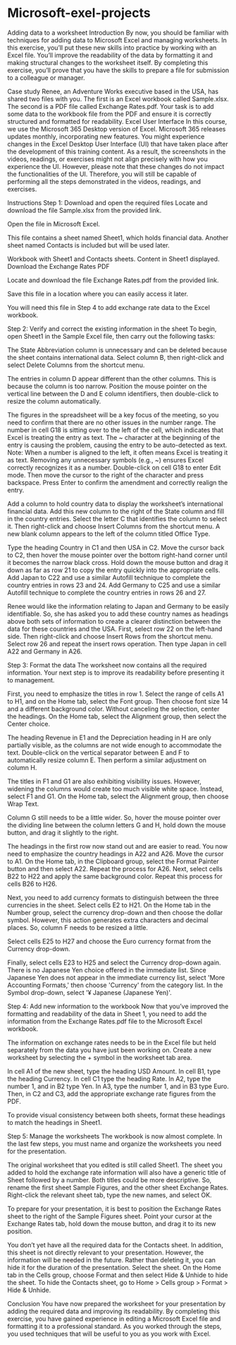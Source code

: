 # Microsoft-exel-projects
Adding data to a worksheet
Introduction
By now, you should be familiar with techniques for adding data to Microsoft Excel and managing worksheets. In this exercise, you’ll put these new skills into practice by working with an Excel file. You’ll improve the readability of the data by formatting it and making structural changes to the worksheet itself. By completing this exercise, you’ll prove that you have the skills to prepare a file for submission to a colleague or manager.

Case study
Renee, an Adventure Works executive based in the USA, has shared two files with you. The first is an Excel workbook called Sample.xlsx. The second is a PDF file called Exchange Rates.pdf. Your task is to add some data to the workbook file from the PDF and ensure it is correctly structured and formatted for readability.
Excel User Interface 
In this course, we use the Microsoft 365 Desktop version of Excel. Microsoft 365 releases updates monthly, incorporating new features. You might experience changes in the Excel Desktop User Interface (UI) that have taken place after the development of this training content. As a result, the screenshots in the videos, readings, or exercises might not align precisely with how you experience the UI. However, please note that these changes do not impact the functionalities of the UI. Therefore, you will still be capable of performing all the steps demonstrated in the videos, readings, and exercises.

Instructions
Step 1: Download and open the required files
Locate and download the file Sample.xlsx from the provided link.

Open the file in Microsoft Excel.

This file contains a sheet named Sheet1, which holds financial data. Another sheet named Contacts is included but will be used later.

Workbook with Sheet1 and Contacts sheets. Content in Sheet1 displayed.
Download the Exchange Rates PDF

Locate and download the file Exchange Rates.pdf from the provided link.

Save this file in a location where you can easily access it later.

You will need this file in Step 4 to add exchange rate data to the Excel workbook.

Step 2: Verify and correct the existing information in the sheet
To begin, open Sheet1 in the Sample Excel file, then carry out the following tasks:

The State Abbreviation column is unnecessary and can be deleted because the sheet contains international data. Select column B, then right-click and select Delete Columns from the shortcut menu.

The entries in column D appear different than the other columns. This is because the column is too narrow. Position the mouse pointer on the vertical line between the D and E column identifiers, then double-click to resize the column automatically.

The figures in the spreadsheet will be a key focus of the meeting, so you need to confirm that there are no other issues in the number range. The number in cell G18 is sitting over to the left of the cell, which indicates that Excel is treating the entry as text. The ~ character at the beginning of the entry is causing the problem, causing the entry to be auto-detected as text. Note: When a number is aligned to the left, it often means Excel is treating it as text. Removing any unnecessary symbols (e.g., ~) ensures Excel correctly recognizes it as a number. Double-click on cell G18 to enter Edit mode. Then move the cursor to the right of the character and press backspace. Press Enter to confirm the amendment and correctly realign the entry.

Add a column to hold country data to display the worksheet’s international financial data. Add this new column to the right of the State column and fill in the country entries. Select the letter C that identifies the column to select it. Then right-click and choose Insert Columns from the shortcut menu. A new blank column appears to the left of the column titled Office Type.

Type the heading Country in C1 and then USA in C2. Move the cursor back to C2, then hover the mouse pointer over the bottom right-hand corner until it becomes the narrow black cross. Hold down the mouse button and drag it down as far as row 21 to copy the entry quickly into the appropriate cells. Add Japan to C22 and use a similar Autofill technique to complete the country entries in rows 23 and 24. Add Germany to C25 and use a similar Autofill technique to complete the country entries in rows 26 and 27.

Renee would like the information relating to Japan and Germany to be easily identifiable. So, she has asked you to add these country names as headings above both sets of information to create a clearer distinction between the data for these countries and the USA. First, select row 22 on the left-hand side. Then right-click and choose Insert Rows from the shortcut menu. Select row 26 and repeat the insert rows operation. Then type Japan in cell A22 and Germany in A26.

Step 3: Format the data
The worksheet now contains all the required information. Your next step is to improve its readability before presenting it to management.

First, you need to emphasize the titles in row 1. Select the range of cells A1 to H1, and on the Home tab, select the Font group. Then choose font size 14 and a different background color. Without canceling the selection, center the headings. On the Home tab, select the Alignment group, then select the Center choice. 

The heading Revenue in E1 and the Depreciation heading in H are only partially visible, as the columns are not wide enough to accommodate the text. Double-click on the vertical separator between E and F to automatically resize column E. Then perform a similar adjustment on column H.

The titles in F1 and G1 are also exhibiting visibility issues. However, widening the columns would create too much visible white space. Instead, select F1 and G1. On the Home tab, select the Alignment group, then choose Wrap Text. 

Column G still needs to be a little wider. So, hover the mouse pointer over the dividing line between the column letters G and H, hold down the mouse button, and drag it slightly to the right.

The headings in the first row now stand out and are easier to read. You now need to emphasize the country headings in A22 and A26. Move the cursor to A1. On the Home tab, in the Clipboard group, select the Format Painter button and then select A22. Repeat the process for A26. Next, select cells B22 to H22 and apply the same background color. Repeat this process for cells B26 to H26.

Next, you need to add currency formats to distinguish between the three currencies in the sheet. Select cells E2 to H21. On the Home tab in the Number group, select the currency drop-down and then choose the dollar symbol. However, this action generates extra characters and decimal places. So, column F needs to be resized a little.

Select cells E25 to H27 and choose the Euro currency format from the Currency drop-down.

Finally, select cells E23 to H25 and select the Currency drop-down again. There is no Japanese Yen choice offered in the immediate list. Since Japanese Yen does not appear in the immediate currency list, select 'More Accounting Formats,' then choose 'Currency' from the category list. In the Symbol drop-down, select '¥ Japanese (Japanese Yen)'.

Step 4: Add new information to the workbook
Now that you’ve improved the formatting and readability of the data in Sheet 1, you need to add the information from the Exchange Rates.pdf  file to the Microsoft Excel workbook.

The information on exchange rates needs to be in the Excel file but held separately from the data you have just been working on. Create a new worksheet by selecting the + symbol in the worksheet tab area. 

In cell A1 of the new sheet, type the heading USD Amount. In cell B1, type the heading Currency. In cell C1 type the heading Rate. In A2, type the number 1, and in B2 type Yen. In A3, type the number 1, and in B3 type Euro. Then, in C2 and C3, add the appropriate exchange rate figures from the PDF.

To provide visual consistency between both sheets, format these headings to match the headings in Sheet1.

Step 5: Manage the worksheets
The workbook is now almost complete. In the last few steps, you must name and organize the worksheets you need for the presentation.

The original worksheet that you edited is still called Sheet1. The sheet you added to hold the exchange rate information will also have a generic title of Sheet followed by a number. Both titles could be more descriptive. So, rename the first sheet Sample Figures, and the other sheet Exchange Rates. Right-click the relevant sheet tab, type the new names, and select OK. 

To prepare for your presentation, it is best to position the Exchange Rates sheet to the right of the Sample Figures sheet. Point your cursor at the Exchange Rates tab, hold down the mouse button, and drag it to its new position.

You don’t yet have all the required data for the Contacts sheet. In addition, this sheet is not directly relevant to your presentation. However, the information will be needed in the future. Rather than deleting it, you can hide it for the duration of the presentation. Select the sheet. On the Home tab in the Cells group, choose Format and then select Hide & Unhide to hide the sheet. To hide the Contacts sheet, go to Home > Cells group > Format > Hide & Unhide. 

Conclusion
You have now prepared the worksheet for your presentation by adding the required data and improving its readability. By completing this exercise, you have gained experience in editing a Microsoft Excel file and formatting it to a professional standard. As you worked through the steps, you used techniques that will be useful to you as you work with Excel.
